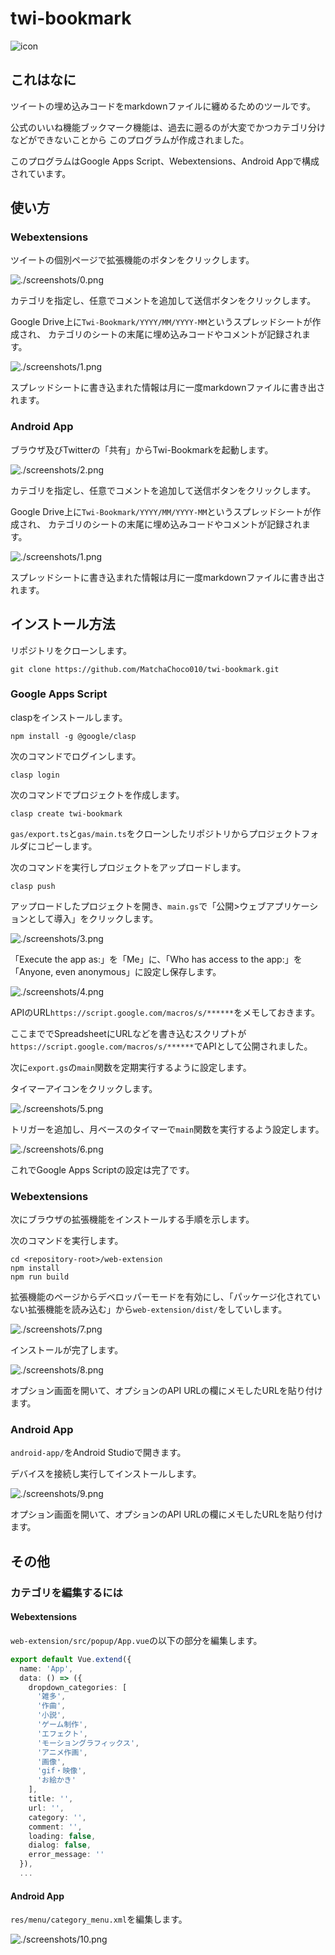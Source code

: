 # twi-bookmark

![icon](./web-extension/public/icons/logo-48.png)

## これはなに

ツイートの埋め込みコードをmarkdownファイルに纏めるためのツールです。

公式のいいね機能ブックマーク機能は、過去に遡るのが大変でかつカテゴリ分けなどができないことから
このプログラムが作成されました。

このプログラムはGoogle Apps Script、Webextensions、Android Appで構成されています。

## 使い方

### Webextensions

ツイートの個別ページで拡張機能のボタンをクリックします。

![./screenshots/0.png](./screenshots/0.png)

カテゴリを指定し、任意でコメントを追加して送信ボタンをクリックします。

Google Drive上に`Twi-Bookmark/YYYY/MM/YYYY-MM`というスプレッドシートが作成され、
カテゴリのシートの末尾に埋め込みコードやコメントが記録されます。

![./screenshots/1.png](./screenshots/1.png)

スプレッドシートに書き込まれた情報は月に一度markdownファイルに書き出されます。

### Android App

ブラウザ及びTwitterの「共有」からTwi-Bookmarkを起動します。

![./screenshots/2.png](./screenshots/2.png)

カテゴリを指定し、任意でコメントを追加して送信ボタンをクリックします。

Google Drive上に`Twi-Bookmark/YYYY/MM/YYYY-MM`というスプレッドシートが作成され、
カテゴリのシートの末尾に埋め込みコードやコメントが記録されます。

![./screenshots/1.png](./screenshots/1.png)

スプレッドシートに書き込まれた情報は月に一度markdownファイルに書き出されます。

## インストール方法

リポジトリをクローンします。

```
git clone https://github.com/MatchaChoco010/twi-bookmark.git
```

### Google Apps Script

claspをインストールします。

```
npm install -g @google/clasp
```

次のコマンドでログインします。

```
clasp login
```

次のコマンドでプロジェクトを作成します。

```
clasp create twi-bookmark
```

`gas/export.ts`と`gas/main.ts`をクローンしたリポジトリからプロジェクトフォルダにコピーします。

次のコマンドを実行しプロジェクトをアップロードします。

```
clasp push
```

アップロードしたプロジェクトを開き、`main.gs`で「公開>ウェブアプリケーションとして導入」をクリックします。

![./screenshots/3.png](./screenshots/3.png)

「Execute the app as:」を「Me」に、「Who has access to the app:」を「Anyone, even anonymous」に設定し保存します。

![./screenshots/4.png](./screenshots/4.png)

APIのURL`https://script.google.com/macros/s/******`をメモしておきます。

ここまででSpreadsheetにURLなどを書き込むスクリプトが`https://script.google.com/macros/s/******`でAPIとして公開されました。

次に`export.gs`の`main`関数を定期実行するように設定します。

タイマーアイコンをクリックします。

![./screenshots/5.png](./screenshots/5.png)

トリガーを追加し、月ベースのタイマーで`main`関数を実行するよう設定します。

![./screenshots/6.png](./screenshots/6.png)

これでGoogle Apps Scriptの設定は完了です。

### Webextensions

次にブラウザの拡張機能をインストールする手順を示します。

次のコマンドを実行します。

```
cd <repository-root>/web-extension
npm install
npm run build
```

拡張機能のページからデベロッパーモードを有効にし、「パッケージ化されていない拡張機能を読み込む」から`web-extension/dist/`をしていします。

![./screenshots/7.png](./screenshots/7.png)

インストールが完了します。

![./screenshots/8.png](./screenshots/8.png)

オプション画面を開いて、オプションのAPI URLの欄にメモしたURLを貼り付けます。

### Android App

`android-app/`をAndroid Studioで開きます。

デバイスを接続し実行してインストールします。

![./screenshots/9.png](./screenshots/9.png)

オプション画面を開いて、オプションのAPI URLの欄にメモしたURLを貼り付けます。

## その他

### カテゴリを編集するには

#### Webextensions

`web-extension/src/popup/App.vue`の以下の部分を編集します。

``` typescript
export default Vue.extend({
  name: 'App',
  data: () => ({
    dropdown_categories: [
      '雑多',
      '作曲',
      '小説',
      'ゲーム制作',
      'エフェクト',
      'モーショングラフィックス',
      'アニメ作画',
      '画像',
      'gif・映像',
      'お絵かき'
    ],
    title: '',
    url: '',
    category: '',
    comment: '',
    loading: false,
    dialog: false,
    error_message: ''
  }),
  ...
```

#### Android App

`res/menu/category_menu.xml`を編集します。

![./screenshots/10.png](./screenshots/10.png)
